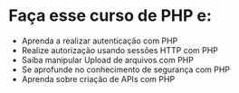 # Faça esse curso de PHP e:
* Aprenda a realizar autenticação com PHP
* Realize autorização usando sessões HTTP com PHP
* Saiba manipular Upload de arquivos com PHP
* Se aprofunde no conhecimento de segurança com PHP
* Aprenda sobre criação de APIs com PHP